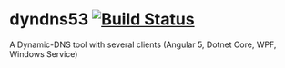 # dyndns53 [![Build Status](https://travis-ci.org/volkanx/dyndns53.svg?branch=master)](https://travis-ci.org/volkanx/dyndns53)
A Dynamic-DNS tool with several clients (Angular 5, Dotnet Core, WPF, Windows Service)
